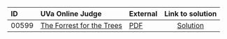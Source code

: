 | ID | UVa Online Judge | External | Link to solution |
|:---|:---|:---|:---:|
| 00599 | [The Forrest for the Trees](https://onlinejudge.org/index.php?option=com_onlinejudge&Itemid=8&category=7&page=show_problem&problem=540) | [PDF](https://onlinejudge.org/external/5/599.pdf) | [Solution](https://github.com/versenyi98/uva-solutions/tree/main/solutions/00599%20-%20The%20Forrest%20for%20the%20Trees)|
